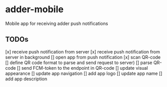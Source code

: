 # adder-mobile

Mobile app for receiving adder push notifications

## TODOs

[x] receive push notification from server
[x] receive push notification from server in background
[] open app from push notification
[x] scan QR-code
[] define QR code format to parse and send request to server)
[] parse QR-code
[] send FCM-token to the endpoint in QR-code
[] update visual appearance
[] update app navigation
[] add app logo
[] update app name
[] add app description
